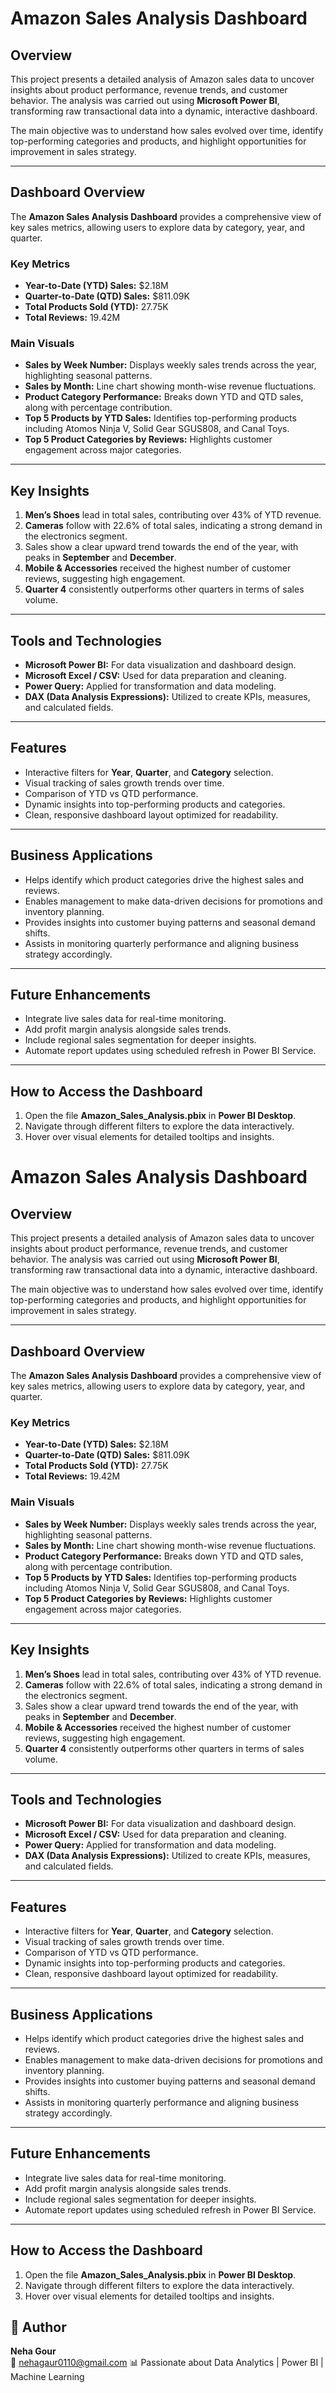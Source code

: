 # Amazon Sales Analysis Dashboard

## Overview
This project presents a detailed analysis of Amazon sales data to uncover insights about product performance, revenue trends, and customer behavior. The analysis was carried out using **Microsoft Power BI**, transforming raw transactional data into a dynamic, interactive dashboard.

The main objective was to understand how sales evolved over time, identify top-performing categories and products, and highlight opportunities for improvement in sales strategy.

---

## Dashboard Overview
The **Amazon Sales Analysis Dashboard** provides a comprehensive view of key sales metrics, allowing users to explore data by category, year, and quarter.

### Key Metrics
- **Year-to-Date (YTD) Sales:** $2.18M  
- **Quarter-to-Date (QTD) Sales:** $811.09K  
- **Total Products Sold (YTD):** 27.75K  
- **Total Reviews:** 19.42M  

### Main Visuals
- **Sales by Week Number:** Displays weekly sales trends across the year, highlighting seasonal patterns.  
- **Sales by Month:** Line chart showing month-wise revenue fluctuations.  
- **Product Category Performance:** Breaks down YTD and QTD sales, along with percentage contribution.  
- **Top 5 Products by YTD Sales:** Identifies top-performing products including Atomos Ninja V, Solid Gear SGUS808, and Canal Toys.  
- **Top 5 Product Categories by Reviews:** Highlights customer engagement across major categories.  

---

## Key Insights
1. **Men’s Shoes** lead in total sales, contributing over 43% of YTD revenue.  
2. **Cameras** follow with 22.6% of total sales, indicating a strong demand in the electronics segment.  
3. Sales show a clear upward trend towards the end of the year, with peaks in **September** and **December**.  
4. **Mobile & Accessories** received the highest number of customer reviews, suggesting high engagement.  
5. **Quarter 4** consistently outperforms other quarters in terms of sales volume.  

---

## Tools and Technologies
- **Microsoft Power BI:** For data visualization and dashboard design.  
- **Microsoft Excel / CSV:** Used for data preparation and cleaning.  
- **Power Query:** Applied for transformation and data modeling.  
- **DAX (Data Analysis Expressions):** Utilized to create KPIs, measures, and calculated fields.  

---

## Features
- Interactive filters for **Year**, **Quarter**, and **Category** selection.  
- Visual tracking of sales growth trends over time.  
- Comparison of YTD vs QTD performance.  
- Dynamic insights into top-performing products and categories.  
- Clean, responsive dashboard layout optimized for readability.  

---

## Business Applications
- Helps identify which product categories drive the highest sales and reviews.  
- Enables management to make data-driven decisions for promotions and inventory planning.  
- Provides insights into customer buying patterns and seasonal demand shifts.  
- Assists in monitoring quarterly performance and aligning business strategy accordingly.  

---

## Future Enhancements
- Integrate live sales data for real-time monitoring.  
- Add profit margin analysis alongside sales trends.  
- Include regional sales segmentation for deeper insights.  
- Automate report updates using scheduled refresh in Power BI Service.  

---

## How to Access the Dashboard
1. Open the file **Amazon_Sales_Analysis.pbix** in **Power BI Desktop**.  
2. Navigate through different filters to explore the data interactively.  
3. Hover over visual elements for detailed tooltips and insights.  
# Amazon Sales Analysis Dashboard

## Overview
This project presents a detailed analysis of Amazon sales data to uncover insights about product performance, revenue trends, and customer behavior. The analysis was carried out using **Microsoft Power BI**, transforming raw transactional data into a dynamic, interactive dashboard.

The main objective was to understand how sales evolved over time, identify top-performing categories and products, and highlight opportunities for improvement in sales strategy.

---

## Dashboard Overview
The **Amazon Sales Analysis Dashboard** provides a comprehensive view of key sales metrics, allowing users to explore data by category, year, and quarter.

### Key Metrics
- **Year-to-Date (YTD) Sales:** $2.18M  
- **Quarter-to-Date (QTD) Sales:** $811.09K  
- **Total Products Sold (YTD):** 27.75K  
- **Total Reviews:** 19.42M  

### Main Visuals
- **Sales by Week Number:** Displays weekly sales trends across the year, highlighting seasonal patterns.  
- **Sales by Month:** Line chart showing month-wise revenue fluctuations.  
- **Product Category Performance:** Breaks down YTD and QTD sales, along with percentage contribution.  
- **Top 5 Products by YTD Sales:** Identifies top-performing products including Atomos Ninja V, Solid Gear SGUS808, and Canal Toys.  
- **Top 5 Product Categories by Reviews:** Highlights customer engagement across major categories.  

---

## Key Insights
1. **Men’s Shoes** lead in total sales, contributing over 43% of YTD revenue.  
2. **Cameras** follow with 22.6% of total sales, indicating a strong demand in the electronics segment.  
3. Sales show a clear upward trend towards the end of the year, with peaks in **September** and **December**.  
4. **Mobile & Accessories** received the highest number of customer reviews, suggesting high engagement.  
5. **Quarter 4** consistently outperforms other quarters in terms of sales volume.  

---

## Tools and Technologies
- **Microsoft Power BI:** For data visualization and dashboard design.  
- **Microsoft Excel / CSV:** Used for data preparation and cleaning.  
- **Power Query:** Applied for transformation and data modeling.  
- **DAX (Data Analysis Expressions):** Utilized to create KPIs, measures, and calculated fields.  

---

## Features
- Interactive filters for **Year**, **Quarter**, and **Category** selection.  
- Visual tracking of sales growth trends over time.  
- Comparison of YTD vs QTD performance.  
- Dynamic insights into top-performing products and categories.  
- Clean, responsive dashboard layout optimized for readability.  

---

## Business Applications
- Helps identify which product categories drive the highest sales and reviews.  
- Enables management to make data-driven decisions for promotions and inventory planning.  
- Provides insights into customer buying patterns and seasonal demand shifts.  
- Assists in monitoring quarterly performance and aligning business strategy accordingly.  

---

## Future Enhancements
- Integrate live sales data for real-time monitoring.  
- Add profit margin analysis alongside sales trends.  
- Include regional sales segmentation for deeper insights.  
- Automate report updates using scheduled refresh in Power BI Service.  

---

## How to Access the Dashboard
1. Open the file **Amazon_Sales_Analysis.pbix** in **Power BI Desktop**.  
2. Navigate through different filters to explore the data interactively.  
3. Hover over visual elements for detailed tooltips and insights.  



## 🙌 Author
**Neha Gour**  
📧 nehagaur0110@gmail.com 
📊 Passionate about Data Analytics | Power BI | Machine Learning  

